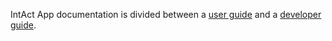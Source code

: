 IntAct App documentation is divided between a [user guide](user_guide.md) and a [developer guide](dev_guide.md).
